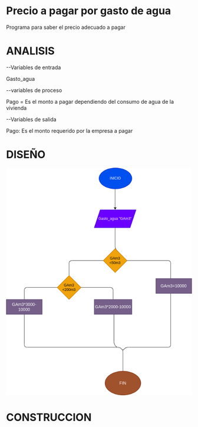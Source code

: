 # Precio a pagar por gasto de agua

Programa para saber el precio adecuado a pagar

# ANALISIS
--Variables de entrada

Gasto_agua

--variables de proceso

Pago = Es el monto a pagar dependiendo del consumo de agua de la vivienda

--Variables de salida

Pago: Es el monto requerido por la empresa a pagar

 # DISEÑO

![Diagrama de flujo](diagrama.png "diagrama de flujo")

# CONSTRUCCION



